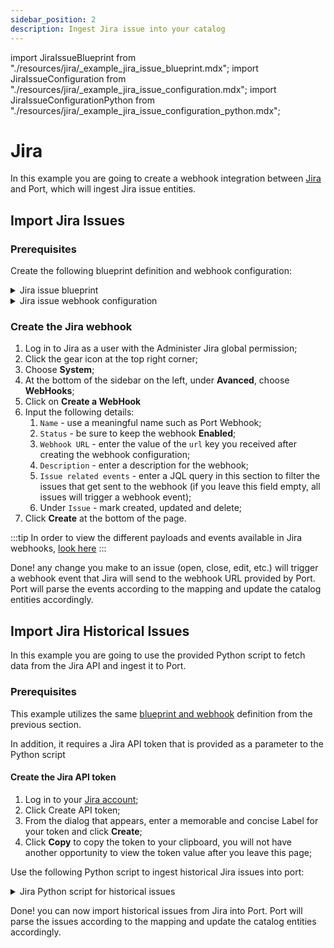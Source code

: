 ```yaml
---
sidebar_position: 2
description: Ingest Jira issue into your catalog
---
```


import JiraIssueBlueprint from "./resources/jira/\_example_jira_issue_blueprint.mdx";
import JiraIssueConfiguration from "./resources/jira/\_example_jira_issue_configuration.mdx";
import JiraIssueConfigurationPython from "./resources/jira/\_example_jira_issue_configuration_python.mdx";

# Jira

In this example you are going to create a webhook integration between [Jira](https://www.atlassian.com/software/jira) and Port, which will ingest Jira issue entities.

## Import Jira Issues

### Prerequisites

Create the following blueprint definition and webhook configuration:

<details>
<summary>Jira issue blueprint</summary>

<JiraIssueBlueprint/>

</details>

<details>
<summary>Jira issue webhook configuration</summary>

<JiraIssueConfiguration/>

</details>

### Create the Jira webhook

1. Log in to Jira as a user with the Administer Jira global permission;
2. Click the gear icon at the top right corner;
3. Choose **System**;
4. At the bottom of the sidebar on the left, under **Avanced**, choose **WebHooks**;
5. Click on **Create a WebHook**
6. Input the following details:
   1. `Name` - use a meaningful name such as Port Webhook;
   2. `Status` - be sure to keep the webhook **Enabled**;
   3. `Webhook URL` - enter the value of the `url` key you received after creating the webhook configuration;
   4. `Description` - enter a description for the webhook;
   5. `Issue related events` - enter a JQL query in this section to filter the issues that get sent to the webhook (if you leave this field empty, all issues will trigger a webhook event);
   6. Under `Issue` - mark created, updated and delete;
7. Click **Create** at the bottom of the page.

:::tip
In order to view the different payloads and events available in Jira webhooks, [look here](https://developer.atlassian.com/server/jira/platform/webhooks/)
:::

Done! any change you make to an issue (open, close, edit, etc.) will trigger a webhook event that Jira will send to the webhook URL provided by Port. Port will parse the events according to the mapping and update the catalog entities accordingly.

## Import Jira Historical Issues

In this example you are going to use the provided Python script to fetch data from the Jira API and ingest it to Port.

### Prerequisites

This example utilizes the same [blueprint and webhook](#prerequisites) definition from the previous section.

In addition, it requires a Jira API token that is provided as a parameter to the Python script

#### Create the Jira API token

1. Log in to your [Jira account](https://id.atlassian.com/manage-profile/security/api-tokens);
2. Click Create API token;
3. From the dialog that appears, enter a memorable and concise Label for your token and click **Create**;
4. Click **Copy** to copy the token to your clipboard, you will not have another opportunity to view the token value after you leave this page;

Use the following Python script to ingest historical Jira issues into port:

<details>
<summary>Jira Python script for historical issues</summary>

<JiraIssueConfigurationPython/>

</details>

Done! you can now import historical issues from Jira into Port. Port will parse the issues according to the mapping and update the catalog entities accordingly.
